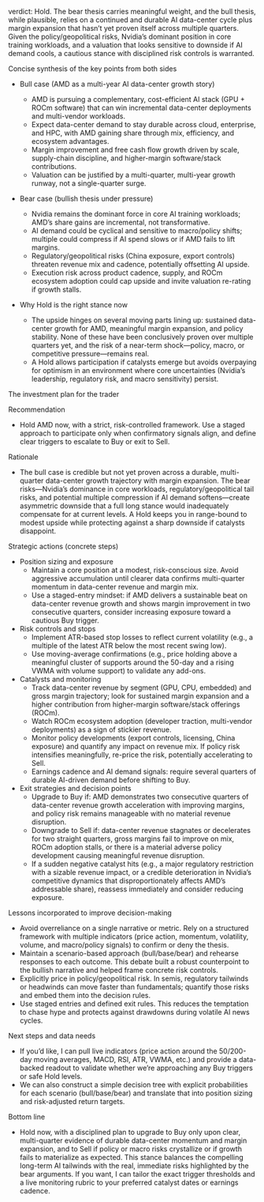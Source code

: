 verdict: Hold. The bear thesis carries meaningful weight, and the bull thesis, while plausible, relies on a continued and durable AI data-center cycle plus margin expansion that hasn’t yet proven itself across multiple quarters. Given the policy/geopolitical risks, Nvidia’s dominant position in core training workloads, and a valuation that looks sensitive to downside if AI demand cools, a cautious stance with disciplined risk controls is warranted.

Concise synthesis of the key points from both sides

- Bull case (AMD as a multi-year AI data-center growth story)
  - AMD is pursuing a complementary, cost-efficient AI stack (GPU + ROCm software) that can win incremental data-center deployments and multi-vendor workloads.
  - Expect data-center demand to stay durable across cloud, enterprise, and HPC, with AMD gaining share through mix, efficiency, and ecosystem advantages.
  - Margin improvement and free cash flow growth driven by scale, supply-chain discipline, and higher-margin software/stack contributions.
  - Valuation can be justified by a multi-quarter, multi-year growth runway, not a single-quarter surge.

- Bear case (bullish thesis under pressure)
  - Nvidia remains the dominant force in core AI training workloads; AMD’s share gains are incremental, not transformative.
  - AI demand could be cyclical and sensitive to macro/policy shifts; multiple could compress if AI spend slows or if AMD fails to lift margins.
  - Regulatory/geopolitical risks (China exposure, export controls) threaten revenue mix and cadence, potentially offsetting AI upside.
  - Execution risk across product cadence, supply, and ROCm ecosystem adoption could cap upside and invite valuation re-rating if growth stalls.

- Why Hold is the right stance now
  - The upside hinges on several moving parts lining up: sustained data-center growth for AMD, meaningful margin expansion, and policy stability. None of these have been conclusively proven over multiple quarters yet, and the risk of a near-term shock—policy, macro, or competitive pressure—remains real.
  - A Hold allows participation if catalysts emerge but avoids overpaying for optimism in an environment where core uncertainties (Nvidia’s leadership, regulatory risk, and macro sensitivity) persist.

The investment plan for the trader

Recommendation
- Hold AMD now, with a strict, risk-controlled framework. Use a staged approach to participate only when confirmatory signals align, and define clear triggers to escalate to Buy or exit to Sell.

Rationale
- The bull case is credible but not yet proven across a durable, multi-quarter data-center growth trajectory with margin expansion. The bear risks—Nvidia’s dominance in core workloads, regulatory/geopolitical tail risks, and potential multiple compression if AI demand softens—create asymmetric downside that a full long stance would inadequately compensate for at current levels. A Hold keeps you in range-bound to modest upside while protecting against a sharp downside if catalysts disappoint.

Strategic actions (concrete steps)
- Position sizing and exposure
  - Maintain a core position at a modest, risk-conscious size. Avoid aggressive accumulation until clearer data confirms multi-quarter momentum in data-center revenue and margin mix.
  - Use a staged-entry mindset: if AMD delivers a sustainable beat on data-center revenue growth and shows margin improvement in two consecutive quarters, consider increasing exposure toward a cautious Buy trigger.
- Risk controls and stops
  - Implement ATR-based stop losses to reflect current volatility (e.g., a multiple of the latest ATR below the most recent swing low).
  - Use moving-average confirmations (e.g., price holding above a meaningful cluster of supports around the 50-day and a rising VWMA with volume support) to validate any add-ons.
- Catalysts and monitoring
  - Track data-center revenue by segment (GPU, CPU, embedded) and gross margin trajectory; look for sustained margin expansion and a higher contribution from higher-margin software/stack offerings (ROCm).
  - Watch ROCm ecosystem adoption (developer traction, multi-vendor deployments) as a sign of stickier revenue.
  - Monitor policy developments (export controls, licensing, China exposure) and quantify any impact on revenue mix. If policy risk intensifies meaningfully, re-price the risk, potentially accelerating to Sell.
  - Earnings cadence and AI demand signals: require several quarters of durable AI-driven demand before shifting to Buy.
- Exit strategies and decision points
  - Upgrade to Buy if: AMD demonstrates two consecutive quarters of data-center revenue growth acceleration with improving margins, and policy risk remains manageable with no material revenue disruption.
  - Downgrade to Sell if: data-center revenue stagnates or decelerates for two straight quarters, gross margins fail to improve on mix, ROCm adoption stalls, or there is a material adverse policy development causing meaningful revenue disruption.
  - If a sudden negative catalyst hits (e.g., a major regulatory restriction with a sizable revenue impact, or a credible deterioration in Nvidia’s competitive dynamics that disproportionately affects AMD’s addressable share), reassess immediately and consider reducing exposure.

Lessons incorporated to improve decision-making
- Avoid overreliance on a single narrative or metric. Rely on a structured framework with multiple indicators (price action, momentum, volatility, volume, and macro/policy signals) to confirm or deny the thesis.
- Maintain a scenario-based approach (bull/base/bear) and rehearse responses to each outcome. This debate built a robust counterpoint to the bullish narrative and helped frame concrete risk controls.
- Explicitly price in policy/geopolitical risk. In semis, regulatory tailwinds or headwinds can move faster than fundamentals; quantify those risks and embed them into the decision rules.
- Use staged entries and defined exit rules. This reduces the temptation to chase hype and protects against drawdowns during volatile AI news cycles.

Next steps and data needs
- If you’d like, I can pull live indicators (price action around the 50/200-day moving averages, MACD, RSI, ATR, VWMA, etc.) and provide a data-backed readout to validate whether we’re approaching any Buy triggers or safe Hold levels.
- We can also construct a simple decision tree with explicit probabilities for each scenario (bull/base/bear) and translate that into position sizing and risk-adjusted return targets.

Bottom line
- Hold now, with a disciplined plan to upgrade to Buy only upon clear, multi-quarter evidence of durable data-center momentum and margin expansion, and to Sell if policy or macro risks crystallize or if growth fails to materialize as expected. This stance balances the compelling long-term AI tailwinds with the real, immediate risks highlighted by the bear arguments. If you want, I can tailor the exact trigger thresholds and a live monitoring rubric to your preferred catalyst dates or earnings cadence.